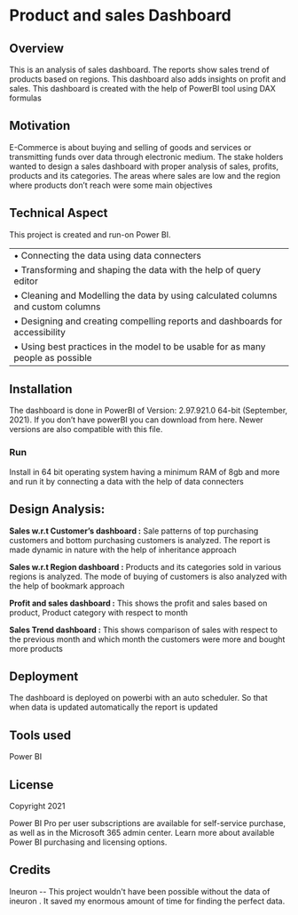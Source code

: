 
# Product and sales Dashboard

## Overview


This is an analysis of sales dashboard. The reports show sales trend of products based on regions. This dashboard also adds insights on profit and sales. This dashboard is created with the help of PowerBI tool using DAX formulas


## Motivation
E-Commerce is about buying and selling of goods and services or transmitting funds over data through electronic medium. The stake holders wanted to design a sales dashboard with proper analysis of sales, profits, products and its categories. The areas where sales are low and the region where products don’t reach were some main objectives

## Technical Aspect
This project is created and run-on Power BI. 


|   |
| ------------- |
| •	Connecting the data using data connecters   |
| •	Transforming and shaping the data with the help of query editor  |
| •	Cleaning and Modelling the data by using calculated columns and custom columns  |
| •	Designing and creating compelling reports and dashboards for accessibility  |
| •	Using best practices in the model to be usable for as many people as possible  |


## Installation
The dashboard is done in PowerBI of Version: 2.97.921.0 64-bit (September, 2021). 
If you don’t have powerBI you can download from here.
Newer versions are also compatible with this file.

### Run

Install in 64 bit operating system having a minimum RAM of 8gb and more and run it by connecting a data with the help of data connecters

## Design Analysis:

**Sales w.r.t Customer’s dashboard :** Sale patterns of top purchasing customers and bottom purchasing customers is analyzed. The report is made dynamic in nature with the help of inheritance approach

**Sales w.r.t Region dashboard :** Products and its categories sold in various regions is analyzed. The mode of buying of customers is also analyzed with the help of bookmark approach

**Profit and sales dashboard :** This shows the profit and sales based on product, Product category with respect to month

**Sales Trend dashboard :**  This shows comparison of sales with respect to the previous month and which month the customers were more and bought more products


## Deployment

The dashboard is deployed on powerbi with an auto scheduler. So that when data is updated automatically the report is updated





## Tools used
Power BI

## License
Copyright 2021 

Power BI Pro per user subscriptions are available for self-service purchase, as well as in the Microsoft 365 admin center. Learn more about available Power BI purchasing and licensing options.


## Credits
Ineuron -- This project wouldn't have been possible without the data of ineuron . It saved my enormous amount of time for finding the perfect data. 
